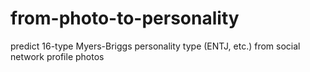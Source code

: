 # from-photo-to-personality
predict 16-type Myers-Briggs personality type (ENTJ, etc.) from social network profile photos
